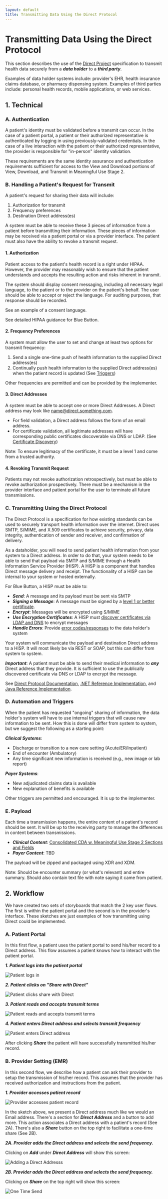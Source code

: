 ```yaml
---
layout: default
title: Transmitting Data Using the Direct Protocol
---
```


# Transmitting Data Using the Direct Protocol

This section describes the use of the [Direct Project](http://directproject.org) specification to transmit health data securely from a ***data holder*** to a ***third party***.

Examples of data holder systems include: provider's EHR, health insurance claims database, or pharmacy dispensing system. Examples of third parties include: personal health records, mobile applications, or web services.

## 1. Technical

### A. Authentication
A patient's identity must be validated before a transmit can occur. In the case of a patient portal, a patient or their authorized representative is authenticated by logging in using previously-validated credentials. In the case of a live interaction with the patient or their authorized representative, the provider is responsible for "in-person" identity validation.

These requirements are the same identity assurance and authentication requirements sufficient for access to the View and Download portions of View, Download, and Transmit in Meaningful Use Stage 2. 

### B. Handling a Patient's Request for Transmit

A patient's request for sharing their data will include:

1. Authorization for transmit
2. Frequency preferences
3. Destination Direct address(es) 

A system must be able to receive these 3 pieces of information from a patient before transmitting their information. These pieces of information may be received via a patient portal or via a provider interface. The patient must also have the ability to revoke a transmit request.

#### 1. Authorization 
Patient access to the patient's health record is a right under HIPAA. However, the provider may reasonably wish to ensure that the patient understands and accepts the resulting action and risks inherent in transmit.

The system should display consent messaging, including all necessary legal language, to the patient or to the provider on the patient's behalf. The user should be able to accept or reject the language. For auditing purposes, that response should be recorded.

See an example of a consent language.

See detailed HIPAA guidance for Blue Button.

#### 2. Frequency Preferences

A system must allow the user to set and change at least two options for transmit frequency:

1. Send a single one-time push of health information to the supplied Direct address(es)
2. Continually push health information to the supplied Direct address(es) when the patient record is updated (See [Triggers](#))

Other frequencies are permitted and can be provided by the implementer.

#### 3. Direct Addresses

A system must be able to accept one or more Direct Addresses. A Direct address may look like name@direct.something.com. 

- For field validation, a Direct address follows the form of an email address.
- For certificate validation, all legitimate addresses will have corresponding public certificates discoverable via DNS or LDAP. (See [Certificate Discovery](#))

Note: To ensure legitimacy of the certificate, it must be a level 1 and come from a trusted authority.

#### 4. Revoking Transmit Request

Patients may not revoke authorization retrospectively, but must be able to revoke authorization prospectively. There must be a mechanism in the provider interface and patient portal for the user to terminate all future transmissions.

### C. Transmitting Using the Direct Protocol

The Direct Protocol is a specification for how existing standards can be used to securely transport health information over the internet. Direct uses SMTP, S/MIME, and X.509 certificates to achieve security, privacy, data integrity, authentication of sender and receiver, and confirmation of delivery.

As a dataholder, you will need to send patient health information from your system to a Direct address. In order to do that, your system needs to be able to send that payload via SMTP and S/MIME through a Health Information Service Provider (HISP). A HISP is a component that handles Direct message delivery and receipt. The functionality of a HISP can be internal to your system or hosted externally. 

For Blue Button, a HISP must be able to:
- ***Send***: A message and its payload must be sent via SMTP
- ***Signing a Message***: A message must be signed by a [level 1 or better certificate](#).
- ***Encrypt***: Messages will be encrypted using S/MIME
- ***Use Encryption Certificates***: A HISP must [discover certificates via LDAP and DNS](https://docs.google.com/document/d/1igDpIizm7CTfV-fUw_1EnrCUGIljFEgLPRHpgK5iaec/edit) to encrypt messages
- ***Handle Errors***: Provide [error codes/responses](http://wiki.directproject.org/file/view/Implementation+Guide+for+Delivery+Notification+in+Direct+2012060601.pdf/343915016/Implementation%20Guide%20for%20Delivery%20Notification%20in%20Direct%202012060601.pdf) to the data holder's system

Your system will communicate the payload and destination Direct address to a HISP. It will most likely be via REST or SOAP, but this can differ from system to system.

***Important***: A patient must be able to send their medical information to ***any*** Direct address that they provide. It is sufficient to use the publically discovered certificate via DNS or LDAP to encrypt the message.

See [Direct Protocol Documentation](http://wiki.directproject.org/Documentation+Library), [.NET Reference Implementation](http://wiki.directproject.org/CSharp+Reference+Implementation), and [Java Reference Implementation](http://wiki.directproject.org/Java+Reference+Implementation).

### D. Automation and Triggers

When the patient has requested "ongoing" sharing of information, the data holder's system will have to use internal triggers that will cause new information to be sent. How this is done will differ from system to system, but we suggest the following as a starting point:

***Clinical Systems***:
- Discharge or transition to a new care setting (Acute/ER/Inpatient)
- End of encounter (Ambulatory)
- Any time significant new information is received (e.g., new image or lab report)

***Payer Systems***:
- New adjudicated claims data is available
- New explanation of benefits is available

Other triggers are permitted and encouraged. It is up to the implementer.

### E. Payload

Each time a transmission happens, the entire content of a patient's record should be sent. It will be up to the receiving party to manage the differences in content between transmissions.

- ***Clinical Content***: [Consolidated CDA w. Meaningful Use Stage 2 Sections and Fields](healthrecords.html)
- ***Payer Content***: TBD

The payload will be zipped and packaged using XDR and XDM.

Note: Should be encounter summary (or what's relevant) and entire summary. Should also contain text file with note saying it came from patient.


## 2. Workflow

We have created two sets of storyboards that match the 2 key user flows. The first is within the patient portal and the second is in the provider's interface. These sketches are just examples of how transmitting using Direct could be implemented.

### A. Patient Portal

In this first flow, a patient uses the patient portal to send his/her record to a Direct address. This flow assumes a patient knows how to interact with the patient portal.

***1. Patient logs into the patient portal***

![Patient logs in](images/patient-1.png)

***2. Patient clicks on "Share with Direct"***

![Patient clicks share with Direct](images/patient-2.png)

***3. Patient reads and accepts transmit terms***

![Patient reads and accepts transmit terms](images/patient-3.png)

***4. Patient enters Direct address and selects transmit frequency***

![Patient enters Direct address](images/patient-4.png)

After clicking ***Share*** the patient will have successfully transmitted his/her record.

### B. Provider Setting (EMR)

In this second flow, we describe how a patient can ask their provider to setup the transmission of his/her record. This assumes that the provider has received authorization and instructions from the patient.

***1. Provider accesses patient record***

![Provider accesses patient record](images/provider-1.png)

In the sketch above, we present a Direct address much like we would an Email address. There's a section for ***Direct Address*** and a button to add more. This action associates a Direct address with a patient's record (See 2A).  There's also a ***Share*** button on the top right to facilitate a one-time share (See 2B).

***2A. Provider adds the Direct address and selects the send frequency.***

Clicking on ***Add*** under ***Direct Address*** will show this screen:

![Adding a Direct Addresss](images/provider-2.png)

***2B. Provider adds the Direct address and selects the send frequency.***

Clicking on ***Share*** on the top right will show this screen:

![One Time Send](images/provider-3.png)
